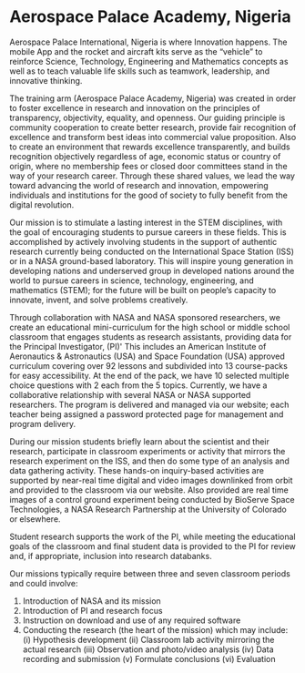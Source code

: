 # Aerospace Palace Academy, Nigeria
Aerospace Palace International, Nigeria is where Innovation happens. The mobile App and the rocket and aircraft kits serve as the “vehicle” to reinforce Science, Technology, Engineering and Mathematics concepts as well as to teach valuable life skills such as teamwork, leadership, and innovative thinking.

The training arm (Aerospace Palace Academy, Nigeria) was created in order to foster excellence in research and innovation on the principles of transparency, objectivity, equality, and openness. Our guiding principle is community cooperation to create better research, provide fair recognition of excellence and transform best ideas into commercial value proposition. Also to create an environment that rewards excellence transparently, and builds recognition objectively regardless of age, economic status or country of origin, where no membership fees or closed door committees stand in the way of your research career. Through these shared values, we lead the way toward advancing the world of research and innovation, empowering individuals and institutions for the good of society to fully benefit from the digital revolution.

Our mission is to stimulate a lasting interest in the STEM disciplines, with the goal of encouraging students to pursue careers in these fields.  This is accomplished by actively involving students in the support of authentic research currently being conducted on the International Space Station (ISS) or in a NASA ground-based laboratory. This will inspire young generation in developing nations and underserved group in developed nations around the world to pursue careers in science, technology, engineering, and mathematics (STEM); for the future will be built on people’s capacity to innovate, invent, and solve problems creatively.

Through collaboration with NASA and NASA sponsored researchers, we create an educational mini-curriculum for the high school or middle school classroom that engages students as research assistants, providing data for the Principal Investigator, (PI)' This includes an American Institute of Aeronautics & Astronautics (USA) and Space Foundation (USA) approved curriculum covering over 92 lessons and subdivided into 13 course-packs for easy accessibility. At the end of the pack, we have 10 selected multiple choice questions with 2 each from the 5 topics. Currently, we have a collaborative relationship with several NASA or NASA supported researchers.  The program is delivered and managed via our website; each teacher being assigned a password protected page for management and program delivery.

During our mission students briefly learn about the scientist and their research, participate in classroom experiments or activity that mirrors the research experiment on the ISS, and then do some type of an analysis and data gathering activity.   These hands-on inquiry-based activities are supported by near-real time digital and video images downlinked from orbit and provided to the classroom via our website. Also provided are real time images of a control ground experiment being conducted by BioServe Space Technologies, a NASA Research Partnership at the University of Colorado or elsewhere.

Student research supports the work of the PI, while meeting the educational goals of the classroom and final student data is provided to the PI for review and, if appropriate, inclusion into research databanks.

Our missions typically require between three and seven classroom periods and could involve:
1.   Introduction of NASA and its mission
2.   Introduction of PI and research focus
3.   Instruction on download and use of any required software
4.   Conducting the research (the heart of the mission) which may include:
(i)	Hypothesis development
(ii)	Classroom lab activity mirroring the actual research 
(iii)	Observation and photo/video analysis
(iv)	Data recording and submission
(v)	Formulate conclusions 
(vi)	Evaluation
